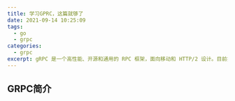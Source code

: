 ```yaml
---
title: 学习GPRC，这篇就够了   
date: 2021-09-14 10:25:09   
tags:
  - go
  - grpc
categories:
  - grpc
excerpt: gRPC 是一个高性能、开源和通用的 RPC 框架，面向移动和 HTTP/2 设计。目前提供 C、Java 和 Go 语言版本，分别是：grpc, grpc-java, grpc-go
---
```


## GRPC简介
